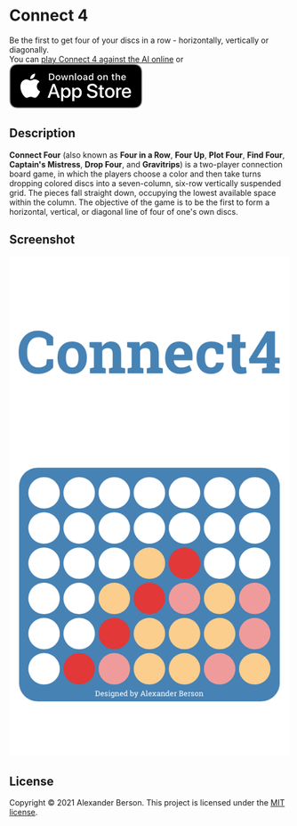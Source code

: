 # Connect 4

Be the first to get four of your discs in a row - horizontally, vertically or diagonally.<br> 
You can [play Connect 4 against the AI online](https://alex-berson.github.io/connect-4/) or <br>
[<img src="images/Download_on_the_App_Store_Badge_US-UK_RGB_blk_092917.svg">](https://apps.apple.com/us/app/id1568835389)

## Description

**Connect Four** (also known as **Four in a Row**, **Four Up**, **Plot Four**, **Find Four**, **Captain's Mistress**, **Drop Four**, and **Gravitrips**) is a two-player connection board game, in which the players choose a color and then take turns dropping colored discs into a seven-column, six-row vertically suspended grid. The pieces fall straight down, occupying the lowest available space within the column. The objective of the game is to be the first to form a horizontal, vertical, or diagonal line of four of one's own discs.

## Screenshot

<p align="center">
  <img src="images/screenshot.png" alt="Screenshot">
</p>

## License

Copyright &copy; 2021 Alexander Berson. This project is licensed under the [MIT license](LICENSE.txt "MIT License").

